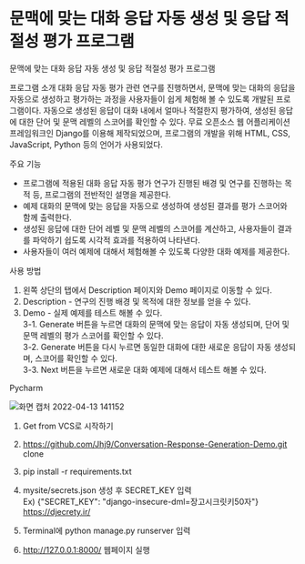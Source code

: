 # 문맥에 맞는 대화 응답 자동 생성 및 응답 적절성 평가 프로그램
문맥에 맞는 대화 응답 자동 생성 및 응답 적절성 평가 프로그램

프로그램 소개
대화 응답 자동 평가 관련 연구를 진행하면서, 문맥에 맞는 대화의 응답을 자동으로 생성하고 평가하는 과정을 사용자들이 쉽게 체험해 볼 수 있도록 개발된 프로그램이다. 자동으로 생성된 응답이 대화 내에서 얼마나 적절한지 평가하여, 생성된 응답에 대한 단어 및 문맥 레벨의 스코어를 확인할 수 있다. 무료 오픈소스 웹 어플리케이션 프레임워크인 Django를 이용해 제작되었으며, 프로그램의 개발을 위해 HTML, CSS, JavaScript, Python 등의 언어가 사용되었다. <br>

주요 기능
- 프로그램에 적용된 대화 응답 자동 평가 연구가 진행된 배경 및 연구를 진행하는 목적 등, 프로그램의 전반적인 설명을 제공한다. <br>
- 예제 대화의 문맥에 맞는 응답을 자동으로 생성하여 생성된 결과를 평가 스코어와 함께 출력한다. <br>
- 생성된 응답에 대한 단어 레벨 및 문맥 레벨의 스코어를 계산하고, 사용자들이 결과를 파악하기 쉽도록 시각적 효과를 적용하여 나타낸다. <br>
- 사용자들이 여러 예제에 대해서 체험해볼 수 있도록 다양한 대화 예제를 제공한다. <br>

사용 방법
1. 왼쪽 상단의 탭에서 Description 페이지와 Demo 페이지로 이동할 수 있다. <br>
2. Description - 연구의 진행 배경 및 목적에 대한 정보를 얻을 수 있다. <br>
3. Demo - 실제 예제를 테스트 해볼 수 있다. <br>
3-1. Generate 버튼을 누르면 대화의 문맥에 맞는 응답이 자동 생성되며, 단어 및 문맥 레벨의 평가 스코어를 확인할 수 있다. <br>
3-2. Generate 버튼을 다시 누르면 동일한 대화에 대한 새로운 응답이 자동 생성되며, 스코어를 확인할 수 있다. <br>
3-3. Next 버튼을 누르면 새로운 대화 예제에 대해서 테스트 해볼 수 있다. <br>

Pycharm

![화면 캡처 2022-04-13 141152](https://user-images.githubusercontent.com/50137851/163105666-d975d5a9-6f46-4015-bd12-92cf726cc163.png)

1) Get from VCS로 시작하기

2) https://github.com/Jhj9/Conversation-Response-Generation-Demo.git clone<br>

3) pip install -r requirements.txt<br>

5) mysite/secrets.json 생성 후 SECRET_KEY 입력 <br>
  Ex) {"SECRET_KEY": "django-insecure-dml=장고시크릿키50자"} <br>
  https://djecrety.ir/

6) Terminal에 python manage.py runserver 입력<br>

7) http://127.0.0.1:8000/ 웹페이지 실행

